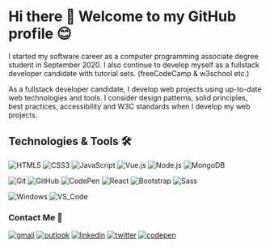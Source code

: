 <h1>Hi there &#128075; Welcome to my GitHub profile &#128522;</h1>

  <p>I started my software career as a computer programming associate degree student in September 2020. 
I also continue to develop myself as a fullstack developer candidate with tutorial sets. (freeCodeCamp & w3school etc.)</p>

  <p>As a fullstack developer candidate, I develop web projects using up-to-date web technologies and tools. 
I consider design patterns, solid principles, best practices, accessibility and W3C standards when I develop my web projects.</p>

<h2>Technologies & Tools &#128736;</h2>

  <p>
    <img alt="HTML5" src="https://img.shields.io/badge/HTML5-E34F26?style=for-the-badge&logo=html5&logoColor=white" />
    <img alt="CSS3" src="https://img.shields.io/badge/CSS3-1572B6?style=for-the-badge&logo=css3&logoColor=white" />
    <img alt="JavaScript" src="https://img.shields.io/badge/JavaScript-F7DF1E?style=for-the-badge&logo=javascript&logoColor=black" />
    <img alt="Vue.js" src="https://img.shields.io/badge/Vue.js-35495E?style=for-the-badge&logo=vue.js&logoColor=4FC08D" />
    <img alt="Node.js" src="https://img.shields.io/badge/Node.js-43853D?style=for-the-badge&logo=node.js&logoColor=white" />
    <img alt="MongoDB" src="https://img.shields.io/badge/MongoDB-4EA94B?style=for-the-badge&logo=mongodb&logoColor=white" />
  </p>  

  <p>    
    <img alt="Git" src="https://img.shields.io/badge/Git-F05032?style=for-the-badge&logo=git&logoColor=white" />
    <img alt="GitHub" src="https://img.shields.io/badge/GitHub-000000?style=for-the-badge&logo=github&logoColor=white" />
    <img alt="CodePen" src="https://img.shields.io/badge/Codepen-000000?style=for-the-badge&logo=codepen&logoColor=white" /> 
    <img alt="React" src="https://img.shields.io/badge/React-20232A?style=for-the-badge&logo=react&logoColor=61DAFB" />  
    <img alt="Bootstrap" src="https://img.shields.io/badge/Bootstrap-563D7C?style=for-the-badge&logo=bootstrap&logoColor=white" />
    <img alt="Sass" src="https://img.shields.io/badge/Sass-CC6699?style=for-the-badge&logo=sass&logoColor=white" />
  </p>

  <p>  
    <img alt="Windows" src="https://img.shields.io/badge/OS-Windows-informational?style=flat-square&logo=windows&logoColor=white" />
    <img alt="VS_Code" src="https://img.shields.io/badge/Editor-VS_Code-blue?style=flat-square&logo=visual-studio-code&logoColor=white" />
  </p>

<h3>Contact Me &#128233;</h3>

  <a href="mailto:headdawn.light@gmail.com" target="_blank">
    <img alt="gmail" src="https://img.shields.io/badge/Gmail-D14836?style=for-the-badge&logo=gmail&logoColor=white" /></a>
    
  <a href="mailto:headdawn.light@outlook.com" target="_blank">
    <img alt="outlook" src="https://img.shields.io/badge/Outlook-0078D4?style=for-the-badge&logo=microsoft-outlook&logoColor=white" /></a>  

  <a href="https://linkedin.com/headdawnlight" target="_blank">
    <img alt="linkedin" src="https://img.shields.io/badge/LinkedIn-0077B5?style=for-the-badge&logo=linkedin&logoColor=white" /></a>
    
  <a href="https://twitter.com/headdawnlight" target="_blank">
    <img alt="twitter" src="https://img.shields.io/badge/Twitter-1DA1F2?style=for-the-badge&logo=twitter&logoColor=white" /></a>   

  <a href="https://codepen.io/headdawnlight" target="_blank">
    <img alt="codepen" src="https://img.shields.io/badge/Codepen-000000?style=for-the-badge&logo=codepen&logoColor=white" /></a>
